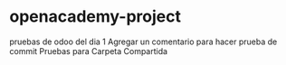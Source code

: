 # openacademy-project
pruebas de odoo del dia 1
Agregar un comentario para hacer prueba de commit
Pruebas para Carpeta Compartida

